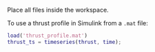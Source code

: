 Place all files inside the workspace.

To use a thrust profile in Simulink from a `.mat` file:

```matlab
load('thrust_profile.mat')  
thrust_ts = timeseries(thrust, time);  
